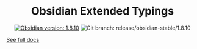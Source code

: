 <center>

# Obsidian Extended Typings

</center>

<div align="center">
    <a href="https://obsidian.md/changelog/2025-04-22-desktop-v1.8.10/"><img src="https://img.shields.io/badge/Obsidian_version-1.8.10-blue?logo=obsidian" alt="Obsidian version: 1.8.10"></a>
    <img src="https://img.shields.io/badge/Git_branch-release/obsidian--stable/1.8.10-red?logo=git" alt="Git branch: release/obsidian-stable/1.8.10">
</div>

[See full docs](https://github.com/Fevol/obsidian-typings/blob/main/README.md)
